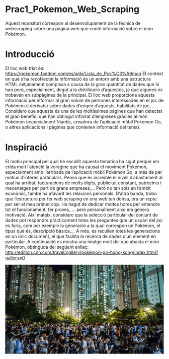 # Prac1_Pokemon_Web_Scraping
Aquest repositori correspon al desenvolupament de la tècnica de webscraping sobre una pàgina web que conté informació sobre el món Pokémon.

# Introducció
El lloc web triat és: https://pokemon.fandom.com/es/wiki/Lista_de_Pok%C3%A9mon 
El context en què s’ha recol·lectat la informació és un entorn amb una estructura HTML mitjanament complexa a causa de la gran quantitat de dades que hi han però, especialment, degut a la distribució d’aquestes, ja que algunes es trobaven en subpàgines de la principal.
El lloc web proporciona aquesta informació per informar al gran volum de persones interessades en el joc de Pokémon (i derivats) sobre dades d’origen d’aquests, habilitats de joc, ... Considero que aquesta és una de les moltíssimes pàgines que han detectat el gran benefici que han obtingut infinitat d’empreses gràcies al món Pokémon (especialment Niantic, creadora de l’aplicació mòbil Pokemon Go, o altres aplicacions i pàgines que contenen informació del tema).

# Inspiració

El motiu principal pel qual he escollit aquesta temàtica ha sigut perquè em crida molt l’atenció la voràgine que ha causat el moviment Pokémon, especialment amb l’arribada de l’aplicació mòbil Pokémon Go, a més de per motius d’interés particulars. Penso que és increïble el nivell d’abastament al qual ha arribat, facturacions de molts dígits, publicitat constant, patrocinis i mecenatges per part de grans empreses,... Però no tan sols en l’ambit econòmic, també ha afavorit les relacions personals.
D’altra banda, trobo que l’estructura per fer web scraping en una web tan densa, era un repte per ser el meu primer cop. He hagut de dedicar moltes hores per entendre tot el funcionament, fer proves, ... però personalment això em genera motivació.
Així mateix, considero que la selecció particular del conjunt de dades pot respondre pràcticament totes les preguntes que un usuari del joc es faria, com per exemple la generació a la qual correspon un Pokémon, el tipus què és, descripció bàsica,... A més, es recullen totes les generacions en un únic document, el que facilita la recerca de dades d’un element en particular.
A continuació es mostra una imatge molt del que abasta el món Pokémon, obtinguda del següent enllaç:
http://edition.cnn.com/travel/gallery/pokemon-go-hong-kong/index.html?gallery=0

![pokemon_image](images/pokgo.jpg)
